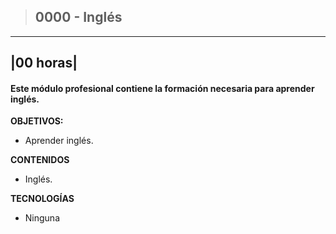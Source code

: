 >## 0000 - Inglés

---
|00 horas|
---

#### Este módulo profesional contiene la formación necesaria para aprender inglés.

**OBJETIVOS:**
* Aprender inglés.

**CONTENIDOS**
* Inglés.

**TECNOLOGÍAS**
* Ninguna